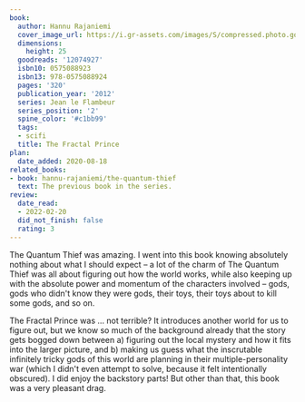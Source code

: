```yaml
---
book:
  author: Hannu Rajaniemi
  cover_image_url: https://i.gr-assets.com/images/S/compressed.photo.goodreads.com/books/1311105989l/12074927.jpg
  dimensions:
    height: 25
  goodreads: '12074927'
  isbn10: 0575088923
  isbn13: 978-0575088924
  pages: '320'
  publication_year: '2012'
  series: Jean le Flambeur
  series_position: '2'
  spine_color: '#c1bb99'
  tags:
  - scifi
  title: The Fractal Prince
plan:
  date_added: 2020-08-18
related_books:
- book: hannu-rajaniemi/the-quantum-thief
  text: The previous book in the series.
review:
  date_read:
  - 2022-02-20
  did_not_finish: false
  rating: 3
---
```


The Quantum Thief was amazing. I went into this book knowing absolutely nothing about what I should expect – a lot of
the charm of The Quantum Thief was all about figuring out how the world works, while also keeping up with the absolute
power and momentum of the characters involved – gods, gods who didn't know they were gods, their toys, their toys about
to kill some gods, and so on.

The Fractal Prince was … not terrible? It introduces another world for us to figure out, but we know so much of the
background already that the story gets bogged down between a) figuring out the local mystery and how it fits into the
larger picture, and b) making us guess what the inscrutable infinitely tricky gods of this world are planning in their
multiple-personality war (which I didn't even attempt to solve, because it felt intentionally obscured). I did enjoy the
backstory parts! But other than that, this book was a very pleasant drag.
